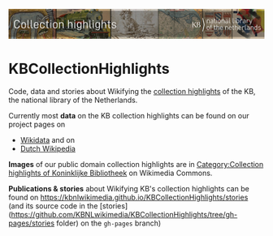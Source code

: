 ![Banner](banners/KBTopstukkenBannerWikimedia_EN.jpg)
# KBCollectionHighlights
Code, data and stories about Wikifying the [collection highlights](https://www.kb.nl/galerij/digitale-topstukken) of the KB, the national library of the Netherlands. 

Currently most **data** on the KB collection highlights can be found on our project pages on 
* [Wikidata](https://www.wikidata.org/wiki/Wikidata:WikiProject_Collection_highlights_National_Library_of_the_Netherlands) and on 
* [Dutch Wikipedia](https://nl.wikipedia.org/wiki/Wikipedia:GLAM/Koninklijke_Bibliotheek_en_Nationaal_Archief/Topstukken)

**Images** of our public domain collection highlights are in [Category:Collection highlights of Koninklijke Bibliotheek](https://commons.wikimedia.org/wiki/Category:Collection_highlights_of_Koninklijke_Bibliotheek) on Wikimedia Commons.

**Publications & stories** about Wikifying KB's collection highlights can be found on https://kbnlwikimedia.github.io/KBCollectionHighlights/stories (and its source code in the [stories](https://github.com/KBNLwikimedia/KBCollectionHighlights/tree/gh-pages/stories folder) on the ```gh-pages``` branch)

